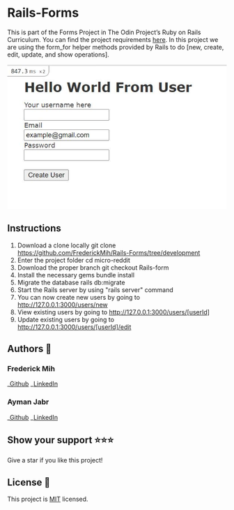 # Rails-Forms

This is part of the Forms Project in The Odin Project’s Ruby on Rails Curriculum. You can find the project requirements [here](http://www.theodinproject.com).
In this project we are using the form_for helper methods provided by Rails to do [new, create, edit, update, and show operations].


![Screenshot-of-demo](./app/assets/images/screenshot.JPG)

## Instructions

1. Download a clone locally git clone https://github.com/FrederickMih/Rails-Forms/tree/development
2. Enter the project folder cd micro-reddit
3. Download the proper branch git checkout Rails-form
4. Install the necessary gems bundle install
5. Migrate the database rails db:migrate
6. Start the Rails server by using "rails server" command
6. You can now create new users by going to http://127.0.0.1:3000/users/new
8. View existing users by going to http://127.0.0.1:3000/users/[userId]
9. Update existing users by going to http://127.0.0.1:3000/users/[userId]/edit

## Authors :bust_in_silhouette:

### Frederick Mih

\_[Github](https://github.com/FrederickMih)
\_[LinkedIn](https://www.linkedin.com/in/frederick-mih/)

### Ayman Jabr

\_[Github](https://github.com/AymanJabr/)
\_[LinkedIn](https://www.linkedin.com/in/ayman-jabr-3705a4100/)

## Show your support :star:️:star:️:star:️
Give a star if you like this project!

## License :memo:
This project is [MIT](https://www.mit.edu/~amini/LICENSE.md) licensed.
